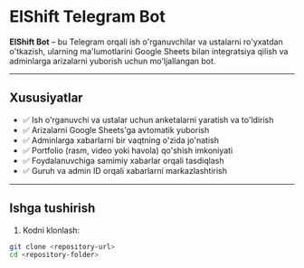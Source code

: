# ElShift Telegram Bot

**ElShift Bot** – bu Telegram orqali ish o'rganuvchilar va ustalarni ro'yxatdan o'tkazish, ularning ma'lumotlarini Google Sheets bilan integratsiya qilish va adminlarga arizalarni yuborish uchun mo'ljallangan bot.

---

## Xususiyatlar

- ✅ Ish o'rganuvchi va ustalar uchun anketalarni yaratish va to'ldirish
- ✅ Arizalarni Google Sheets'ga avtomatik yuborish
- ✅ Adminlarga xabarlarni bir vaqtning o'zida jo'natish
- ✅ Portfolio (rasm, video yoki havola) qo'shish imkoniyati
- ✅ Foydalanuvchiga samimiy xabarlar orqali tasdiqlash
- ✅ Guruh va admin ID orqali xabarlarni markazlashtirish

---

## Ishga tushirish

1. Kodni klonlash:

```bash
git clone <repository-url>
cd <repository-folder>
